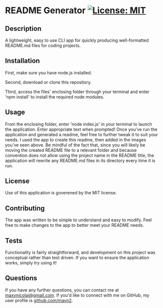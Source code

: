 # README Generator [![License: MIT](https://img.shields.io/badge/License-MIT-yellow.svg)](https://opensource.org/licenses/MIT)

## Description

A lightweight, easy to use CLI app for quickly producing well-formatted README.md files for coding projects.

## Installation

First, make sure you have node.js installed.

Second, download or clone this repository.

Third, access the files' enclosing folder through your terminal and enter 'npm install' to install the required node modules.

## Usage

From the enclosing folder, enter 'node index.js' in your terminal to launch the application.
Enter appropriate text when prompted!
Once you've run the application and generated a readme, feel free to further tweak it to suit your needs.  I used the app to create this readme, then added in the images you've seen above.
Be mindful of the fact that, since you will likely be moving the created README file to a relevant folder and because convention does not allow using the project name in the README title, the application will rewrite any README.md files in its directory every time it is run.

## License

Use of this application is goverened by the MIT license.

## Contributing

The app was written to be simple to understand and easy to modify. Feel free to make changes to the app to better meet your README needs.

## Tests

Functionality is fairly straightforward, and development on this project was conceptual rather than test driven. If you want to ensure the application works, simply try using it!

## Questions

If you have any further questions, you can contact me at maxvnicolai@gmail.com. If you'd like to connect with me on GitHub, my user profile is [github.com/mavn2](github.com/mavn2).

